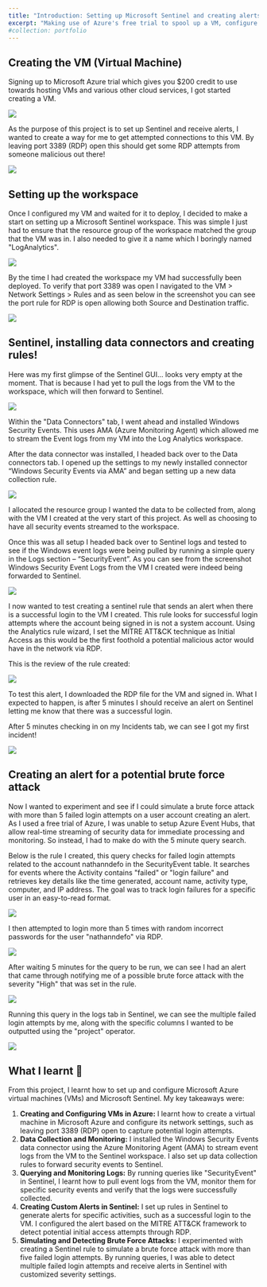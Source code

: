 ```yaml
---
title: "Introduction: Setting up Microsoft Sentinel and creating alerts"
excerpt: "Making use of Azure's free trial to spool up a VM, configure Microsoft Sentinel and create alerts!<br/><img src='/images/dashboard.png' width=500>"
#collection: portfolio
---
```


## Creating the VM (Virtual Machine)

Signing up to Microsoft Azure trial which gives you $200 credit to use towards hosting VMs and various other cloud services, I got started creating a VM.

<img src='/images/Project1/Picture1.png'>

As the purpose of this project is to set up Sentinel and receive alerts, I wanted to create a way for me to get attempted connections to this VM. By leaving port 3389 (RDP) open this should get some RDP attempts from someone malicious out there!

<img src='/images/Project1/Picture2.png'>

## Setting up the workspace

Once I configured my VM and waited for it to deploy, I decided to make a start on setting up a Microsoft Sentinel workspace. This was simple I just had to ensure that the resource group of the workspace matched the group that the VM was in. I also needed to give it a name which I boringly named "LogAnalytics".

<img src='/images/Project1/Picture3.png'>

By the time I had created the workspace my VM had successfully been deployed. To verify that port 3389 was open I navigated to the VM > Network Settings > Rules and as seen below in the screenshot you can see the port rule for RDP is open allowing both Source and Destination traffic.

<img src='/images/Project1/Picture4.png'>

## Sentinel, installing data connectors and creating rules!

Here was my first glimpse of the Sentinel GUI... looks very empty at the moment. That is because I had yet to pull the logs from the VM to the workspace, which will then forward to Sentinel.

<img src='/images/Project1/Picture5.png'>

Within the "Data Connectors" tab, I went ahead and installed Windows Security Events. This uses AMA (Azure Monitoring Agent) which allowed me to stream the Event logs from my VM into the Log Analytics workspace.

After the data connector was installed, I headed back over to the Data connectors tab. I opened up the settings to my newly installed connector “Windows Security Events via AMA” and began setting up a new data collection rule.

<img src='/images/Project1/Picture6.png'>

I allocated the resource group I wanted the data to be collected from, along with the VM I created at the very start of this project. As well as choosing to have all security events streamed to the workspace.

Once this was all setup I headed back over to Sentinel logs and tested to see if the Windows event logs were being pulled by running a simple query in the Logs section – “SecurityEvent”. As you can see from the screenshot Windows Security Event Logs from the VM I created were indeed being forwarded to Sentinel.

<img src='/images/Project1/Picture7.png'>

I now wanted to test creating a sentinel rule that sends an alert when there is a successful login to the VM I created. This rule looks for successful login attempts where the account being signed in is not a system account. Using the Analytics rule wizard, I set the MITRE ATT&CK technique as Initial Access as this would be the first foothold a potential malicious actor would have in the network via RDP.

This is the review of the rule created:

<img src='/images/Project1/Picture8.png'>

To test this alert, I downloaded the RDP file for the VM and signed in. What I expected to happen, is after 5 minutes I should receive an alert on Sentinel letting me know that there was a successful login.

After 5 minutes checking in on my Incidents tab, we can see I got my first incident!

<img src='/images/Project1/Picture9.png'>

## Creating an alert for a potential brute force attack

Now I wanted to experiment and see if I could simulate a brute force attack with more than 5 failed login attempts on a user account creating an alert.
As I used a free trial of Azure, I was unable to setup Azure Event Hubs, that allow real-time streaming of security data for immediate processing and monitoring. So instead, I had to make do with the 5 minute query search.

Below is the rule I created, this query checks for failed login attempts related to the account nathanndefo in the SecurityEvent table. It searches for events where the Activity contains "failed" or "login failure" and retrieves key details like the time generated, account name, activity type, computer, and IP address. The goal was to track login failures for a specific user in an easy-to-read format.

<img src='/images/Project1/Picture10.png'>

I then attempted to login more than 5 times with random incorrect passwords for the user "nathanndefo" via RDP.

<img src='/images/Project1/Picture11.png'>

After waiting 5 minutes for the query to be run, we can see I had an alert that came through notifying me of a possible brute force attack with the severity "High" that was set in the rule.

<img src='/images/Project1/Picture12.png'>

Running this query in the logs tab in Sentinel, we can see the multiple failed login attempts by me, along with the specific columns I wanted to be outputted using the "project" operator.

<img src='/images/Project1/Picture13.png'>

## What I learnt 📝

From this project, I learnt how to set up and configure Microsoft Azure virtual machines (VMs) and Microsoft Sentinel. My key takeaways were:

1. **Creating and Configuring VMs in Azure:** I learnt how to create a virtual machine in Microsoft Azure and configure its network settings, such as leaving port 3389 (RDP) open to capture potential login attempts.
2. **Data Collection and Monitoring:** I installed the Windows Security Events data connector using the Azure Monitoring Agent (AMA) to stream event logs from the VM to the Sentinel workspace. I also set up data collection rules to forward security events to Sentinel.
3. **Querying and Monitoring Logs:** By running queries like "SecurityEvent" in Sentinel, I learnt how to pull event logs from the VM, monitor them for specific security events and verify that the logs were successfully collected.
4. **Creating Custom Alerts in Sentinel:** I set up rules in Sentinel to generate alerts for specific activities, such as a successful login to the VM. I configured the alert based on the MITRE ATT&CK framework to detect potential initial access attempts through RDP.
5. **Simulating and Detecting Brute Force Attacks:** I experimented with creating a Sentinel rule to simulate a brute force attack with more than five failed login attempts. By running queries, I was able to detect multiple failed login attempts and receive alerts in Sentinel with customized severity settings.
